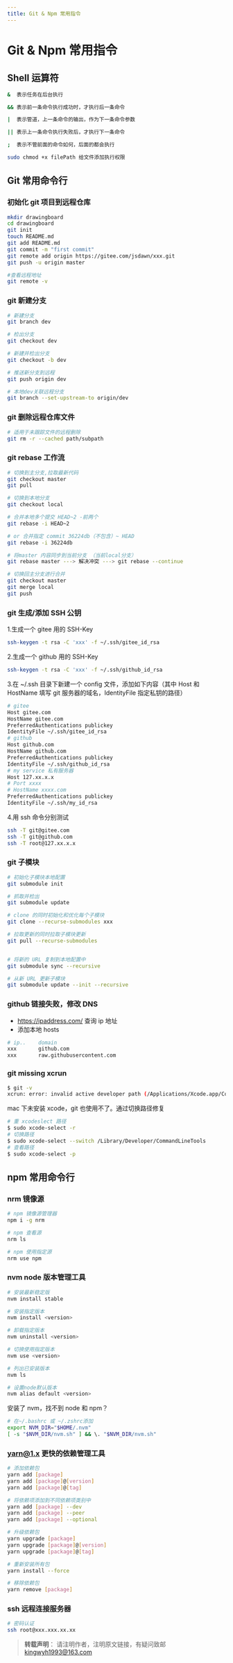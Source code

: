 ```yaml
---
title: Git & Npm 常用指令
---
```


# Git & Npm 常用指令

## Shell 运算符

```sh
&  表示任务在后台执行

&& 表示前一条命令执行成功时，才执行后一条命令

|  表示管道，上一条命令的输出，作为下一条命令参数

|| 表示上一条命令执行失败后，才执行下一条命令

;  表示不管前面的命令如何，后面的都会执行

sudo chmod +x filePath 给文件添加执行权限
```

## Git 常用命令行

### 初始化 git 项目到远程仓库

```sh
mkdir drawingboard
cd drawingboard
git init
touch README.md
git add README.md
git commit -m "first commit"
git remote add origin https://gitee.com/jsdawn/xxx.git
git push -u origin master

#查看远程地址
git remote -v
```

### git 新建分支

```sh
# 新建分支
git branch dev

# 检出分支
git checkout dev

# 新建并检出分支
git checkout -b dev

# 推送新分支到远程
git push origin dev

# 本地dev关联远程分支
git branch --set-upstream-to origin/dev

```

### git 删除远程仓库文件

```sh
# 适用于未跟踪文件的远程删除
git rm -r --cached path/subpath
```

### git rebase 工作流

```sh
# 切换到主分支,拉取最新代码
git checkout master
git pull

# 切换到本地分支
git checkout local

# 合并本地多个提交 HEAD~2 -前两个
git rebase -i HEAD~2

# or 合并指定 commit 36224db（不包含）~ HEAD
git rebase -i 36224db

# 将master 内容同步到当前分支 （当前local分支）
git rebase master ---> 解决冲突 ---> git rebase --continue

# 切换回主分支进行合并
git checkout master
git merge local
git push

```

### git 生成/添加 SSH 公钥

1.生成一个 gitee 用的 SSH-Key

```sh
ssh-keygen -t rsa -C 'xxx' -f ~/.ssh/gitee_id_rsa
```

2.生成一个 github 用的 SSH-Key

```sh
ssh-keygen -t rsa -C 'xxx' -f ~/.ssh/github_id_rsa
```

3.在 ~/.ssh 目录下新建一个 config 文件，添加如下内容（其中 Host 和 HostName 填写 git 服务器的域名，IdentityFile 指定私钥的路径）

```sh
# gitee
Host gitee.com
HostName gitee.com
PreferredAuthentications publickey
IdentityFile ~/.ssh/gitee_id_rsa
# github
Host github.com
HostName github.com
PreferredAuthentications publickey
IdentityFile ~/.ssh/github_id_rsa
# my service 私有服务器
Host 127.xx.x.x
# Port xxxx
# HostName xxxx.com
PreferredAuthentications publickey
IdentityFile ~/.ssh/my_id_rsa
```

4.用 ssh 命令分别测试

```sh
ssh -T git@gitee.com
ssh -T git@github.com
ssh -T root@127.xx.x.x
```

### git 子模块

```sh
# 初始化子模块本地配置
git submodule init

# 抓取并检出
git submodule update

# clone 的同时初始化和优化每个子模块
git clone --recurse-submodules xxx

# 拉取更新的同时拉取子模块更新
git pull --recurse-submodules


# 将新的 URL 复制到本地配置中
git submodule sync --recursive

# 从新 URL 更新子模块
git submodule update --init --recursive
```

### github 链接失败，修改 DNS

- https://ipaddress.com/ 查询 ip 地址
- 添加本地 hosts

```sh
# ip..    domain
xxx       github.com
xxx       raw.githubusercontent.com
```

### git missing xcrun

```sh
$ git -v
xcrun: error: invalid active developer path (/Applications/Xcode.app/Contents/Developer), missing xcrun at: /Applications/Xcode.app/Contents/Developer/usr/bin/xcrun
```

mac 下未安装 xcode，git 也使用不了。通过切换路径修复

```sh
# 重 xcodeslect 路径
$ sudo xcode-select -r
# 切换路径
$ sudo xcode-select --switch /Library/Developer/CommandLineTools
# 查看路径
$ sudo xcode-select -p
```

## npm 常用命令行

### nrm 镜像源

```sh
# npm 镜像源管理器
npm i -g nrm

# npm 查看源
nrm ls

# npm 使用指定源
nrm use npm
```

### nvm node 版本管理工具

```sh
# 安装最新稳定版
nvm install stable

# 安装指定版本
nvm install <version>

# 卸载指定版本
nvm uninstall <version>

# 切换使用指定版本
nvm use <version>

# 列出已安装版本
nvm ls

# 设置node默认版本
nvm alias default <version>
```

安装了 nvm，找不到 node 和 npm？

```sh
# 在~/.bashrc 或 ~/.zshrc添加
export NVM_DIR="$HOME/.nvm"
[ -s "$NVM_DIR/nvm.sh" ] && \. "$NVM_DIR/nvm.sh"
```

### yarn@1.x 更快的依赖管理工具

```sh
# 添加依赖包
yarn add [package]
yarn add [package]@[version]
yarn add [package]@[tag]

# 将依赖项添加到不同依赖项类别中
yarn add [package] --dev
yarn add [package] --peer
yarn add [package] --optional

# 升级依赖包
yarn upgrade [package]
yarn upgrade [package]@[version]
yarn upgrade [package]@[tag]

# 重新安装所有包
yarn install --force

# 移除依赖包
yarn remove [package]
```

### ssh 远程连接服务器

```sh
# 密码认证
ssh root@xxx.xxx.xx.xx
```

> **转载声明**：
> 请注明作者，注明原文链接，有疑问致邮 kingwyh1993@163.com
